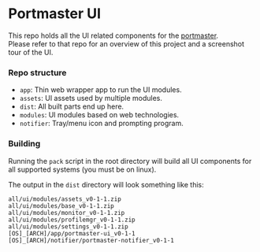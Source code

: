 # Portmaster UI

This repo holds all the UI related components for the [portmaster](https://github.com/safing/portmaster).  
Please refer to that repo for an overview of this project and a screenshot tour of the UI.

### Repo structure

- `app`: Thin web wrapper app to run the UI modules.
- `assets`: UI assets used by multiple modules.
- `dist`: All built parts end up here.
- `modules`: UI modules based on web technologies.
- `notifier`: Tray/menu icon and prompting program.

### Building

Running the `pack` script in the root directory will build all UI components for all supported systems (you must be on linux).

The output in the `dist` directory will look something like this:

```
all/ui/modules/assets_v0-1-1.zip
all/ui/modules/base_v0-1-1.zip
all/ui/modules/monitor_v0-1-1.zip
all/ui/modules/profilemgr_v0-1-1.zip
all/ui/modules/settings_v0-1-1.zip
[OS]_[ARCH]/app/portmaster-ui_v0-1-1
[OS]_[ARCH]/notifier/portmaster-notifier_v0-1-1
```

